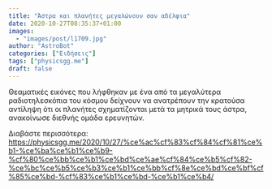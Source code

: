 ```yaml
---
title: "Άστρα και πλανήτες μεγαλώνουν σαν αδέλφια"
date: 2020-10-27T08:35:37+01:00
images:
  - "images/post/l1709.jpg"
author: "AstroBot"
categories: ["Ειδήσεις"]
tags: ["physicsgg.me"]
draft: false
---
```


Θεαματικές εικόνες που λήφθηκαν με ένα από τα μεγαλύτερα ραδιοτηλεσκόπια του κόσμου δείχνουν να ανατρέπουν την κρατούσα αντίληψη ότι οι πλανήτες σχηματίζονται μετά τα μητρικά τους άστρα, ανακοίνωσε διεθνής ομάδα ερευνητών.

Διαβάστε περισσότερα: https://physicsgg.me/2020/10/27/%ce%ac%cf%83%cf%84%cf%81%ce%b1-%ce%ba%ce%b1%ce%b9-%cf%80%ce%bb%ce%b1%ce%bd%ce%ae%cf%84%ce%b5%cf%82-%ce%bc%ce%b5%ce%b3%ce%b1%ce%bb%cf%8e%ce%bd%ce%bf%cf%85%ce%bd-%cf%83%ce%b1%ce%bd-%ce%b1%ce%b4/
